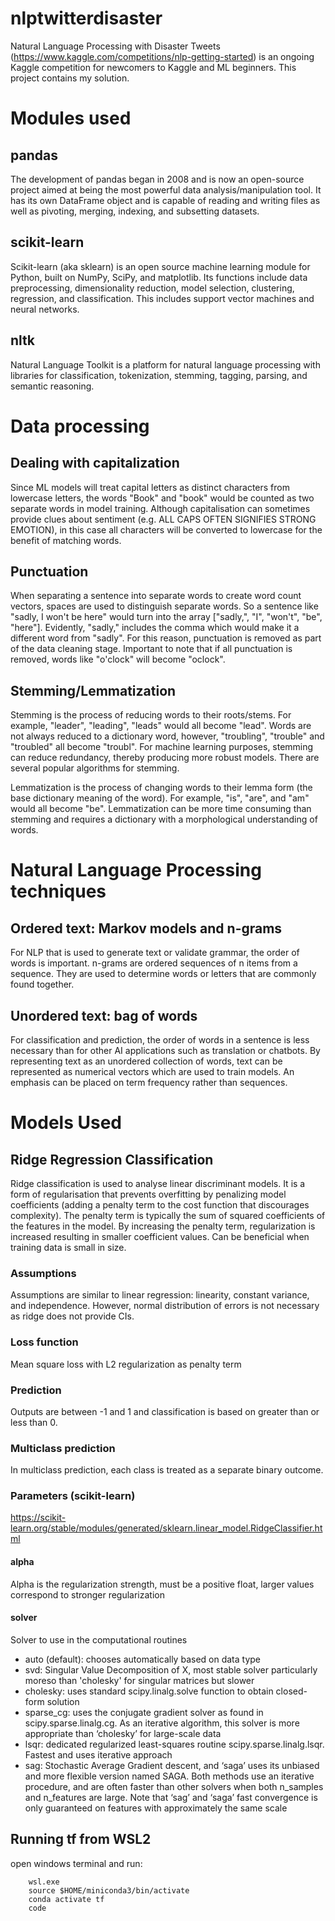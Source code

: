 # nlptwitterdisaster
Natural Language Processing with Disaster Tweets (https://www.kaggle.com/competitions/nlp-getting-started) is an ongoing Kaggle competition for newcomers to Kaggle and ML beginners. This project contains my solution.

# Modules used
## pandas
The development of pandas began in 2008 and is now an open-source project aimed at being the most powerful data analysis/manipulation tool. It has its own DataFrame object and is capable of reading and writing files as well as pivoting, merging, indexing, and subsetting datasets.

## scikit-learn
Scikit-learn (aka sklearn) is an open source machine learning module for Python, built on NumPy, SciPy, and matplotlib. Its functions include data preprocessing, dimensionality reduction, model selection, clustering, regression, and classification. This includes support vector machines and neural networks.

## nltk
Natural Language Toolkit is a platform for natural language processing with libraries for classification, tokenization, stemming, tagging, parsing, and semantic reasoning.

# Data processing
## Dealing with capitalization
Since ML models will treat capital letters as distinct characters from lowercase letters, the words "Book" and "book" would be counted as two separate words in model training. Although capitalisation can sometimes provide clues about sentiment (e.g. ALL CAPS OFTEN SIGNIFIES STRONG EMOTION), in this case all characters will be converted to lowercase for the benefit of matching words.

## Punctuation
When separating a sentence into separate words to create word count vectors, spaces are used to distinguish separate words. So a sentence like "sadly, I won't be here" would turn into the array ["sadly,", "I", "won't", "be", "here"]. Evidently, "sadly," includes the comma which would make it a different word from "sadly". For this reason, punctuation is removed as part of the data cleaning stage. Important to note that if all punctuation is removed, words like "o'clock" will become "oclock".

## Stemming/Lemmatization
Stemming is the process of reducing words to their roots/stems. For example, "leader", "leading", "leads" would all become "lead". Words are not always reduced to a dictionary word, however, "troubling", "trouble" and "troubled" all become "troubl". For machine learning purposes, stemming can reduce redundancy, thereby producing more robust models. There are several popular algorithms for stemming.

Lemmatization is the process of changing words to their lemma form (the base dictionary meaning of the word). For example, "is", "are", and "am" would all become "be". Lemmatization can be more time consuming than stemming and requires a dictionary with a morphological understanding of words.

# Natural Language Processing techniques
## Ordered text: Markov models and n-grams
For NLP that is used to generate text or validate grammar, the order of words is important. n-grams are ordered sequences of n items from a sequence. They are used to determine words or letters that are commonly found together.

## Unordered text: bag of words
For classification and prediction, the order of words in a sentence is less necessary than for other AI applications such as translation or chatbots. By representing text as an unordered collection of words, text can be represented as numerical vectors which are used to train models. An emphasis can be placed on term frequency rather than sequences.

# Models Used
## Ridge Regression Classification
Ridge classification is used to analyse linear discriminant models. It is a form of regularisation that prevents overfitting by penalizing model coefficients (adding a penalty term to the cost function that discourages complexity). The penalty term is typically the sum of squared coefficients of the features in the model. By increasing the penalty term, regularization is increased resulting in smaller coefficient values. Can be beneficial when training data is small in size.
### Assumptions
Assumptions are similar to linear regression: linearity, constant variance, and independence. However, normal distribution of errors is not necessary as ridge does not provide CIs.
### Loss function
Mean square loss with L2 regularization as penalty term
### Prediction
Outputs are between -1 and 1 and classification is based on greater than or less than 0.
### Multiclass prediction
In multiclass prediction, each class is treated as a separate binary outcome.
### Parameters (scikit-learn)
https://scikit-learn.org/stable/modules/generated/sklearn.linear_model.RidgeClassifier.html 
#### alpha
Alpha is the regularization strength, must be a positive float, larger values correspond to stronger regularization
#### solver
Solver to use in the computational routines
 - auto (default): chooses automatically based on data type
 - svd: Singular Value Decomposition of X, most stable solver particularly moreso than 'cholesky' for singular matrices but slower
 - cholesky: uses standard scipy.linalg.solve function to obtain closed-form solution
 - sparse_cg: uses the conjugate gradient solver as found in scipy.sparse.linalg.cg. As an iterative algorithm, this solver is more appropriate than ‘cholesky’ for large-scale data
 - lsqr: dedicated regularized least-squares routine scipy.sparse.linalg.lsqr. Fastest and uses iterative approach
 - sag: Stochastic Average Gradient descent, and ‘saga’ uses its unbiased and more flexible version named SAGA. Both methods use an iterative procedure, and are often faster than other solvers when both n_samples and n_features are large. Note that ‘sag’ and ‘saga’ fast convergence is only guaranteed on features with approximately the same scale

## Running tf from WSL2
open windows terminal and run:
```
    wsl.exe
    source $HOME/miniconda3/bin/activate
    conda activate tf
    code
```